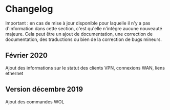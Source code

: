 # Changelog

Important : en cas de mise à jour disponible pour laquelle il n'y a pas d'information dans cette section, c'est qu'elle n'intègre aucune nouveauté majeure. Cela peut être un ajout de documentation, une correction de documentation, des traductions ou bien de la correction de bugs mineurs.


## Février 2020

Ajout des informations sur le statut des clients VPN, connexions WAN, liens ethernet

## Version décembre 2019

Ajout des commandes WOL
